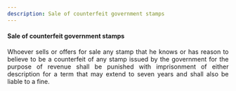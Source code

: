 ```yaml
---
description: Sale of counterfeit government stamps
---
```


#### Sale of counterfeit government stamps
<div style="text-align: justify">

Whoever sells or offers for sale any stamp that he knows or has reason to believe to be a counterfeit of any stamp issued by the government for the purpose of revenue shall be punished with imprisonment of either description for a term that may extend to seven years and shall also be liable to a fine.

</div>
